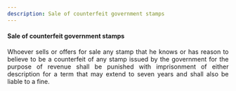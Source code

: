 ```yaml
---
description: Sale of counterfeit government stamps
---
```


#### Sale of counterfeit government stamps
<div style="text-align: justify">

Whoever sells or offers for sale any stamp that he knows or has reason to believe to be a counterfeit of any stamp issued by the government for the purpose of revenue shall be punished with imprisonment of either description for a term that may extend to seven years and shall also be liable to a fine.

</div>
